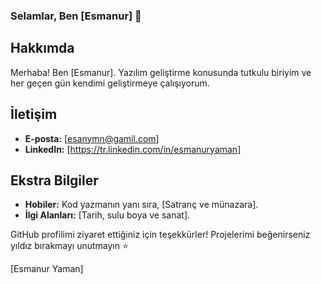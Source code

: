 ### Selamlar, Ben [Esmanur] 👋

## Hakkımda
Merhaba! Ben [Esmanur]. Yazılım geliştirme konusunda tutkulu biriyim ve her geçen gün kendimi geliştirmeye çalışıyorum. 

## İletişim
- **E-posta:** [esanymn@gamil.com]
- **LinkedIn:** [https://tr.linkedin.com/in/esmanuryaman]

## Ekstra Bilgiler
- **Hobiler:** Kod yazmanın yanı sıra, [Satranç ve münazara].
- **İlgi Alanları:** [Tarih, sulu boya ve sanat].

GitHub profilimi ziyaret ettiğiniz için teşekkürler! Projelerimi beğenirseniz yıldız bırakmayı unutmayın ⭐

[Esmanur Yaman]
<!--
**esmanuryaman/esmanuryaman** is a ✨ _special_ ✨ repository because its `README.md` (this file) appears on your GitHub profile.

Here are some ideas to get you started:

- 🔭 I’m currently working on ...
- 🌱 I’m currently learning ...
- 👯 I’m looking to collaborate on ...
- 🤔 I’m looking for help with ...
- 💬 Ask me about ...
- 📫 How to reach me: ...
- 😄 Pronouns: ...
- ⚡ Fun fact: ...
-->

